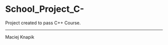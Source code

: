 # School_Project_C-
Project created to pass C++ Course.
____________________________________

Maciej Knapik
